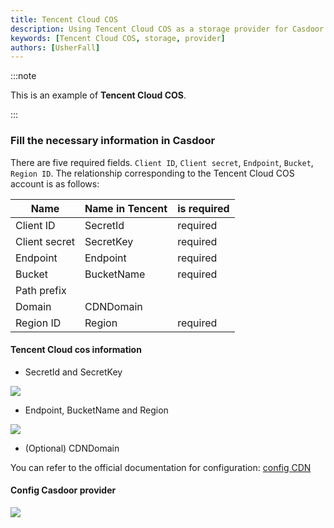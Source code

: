 ```yaml
---
title: Tencent Cloud COS
description: Using Tencent Cloud COS as a storage provider for Casdoor
keywords: [Tencent Cloud COS, storage, provider]
authors: [UsherFall]
---
```


:::note

This is an example of **Tencent Cloud COS**.

:::

### Fill the necessary information in Casdoor

There are five required fields. `Client ID`, `Client secret`, `Endpoint`, `Bucket`, `Region ID`. The relationship corresponding to the Tencent Cloud COS account is as follows:

| Name                | Name in Tencent | is required |
|---------------------|-----------------|-------------|
| Client ID           | SecretId        | required    |
| Client secret       | SecretKey       | required    |
| Endpoint            | Endpoint        | required    |
| Bucket              | BucketName      | required    |
| Path prefix         |                 |             |
| Domain              | CDNDomain       |             |
| Region ID           | Region          | required    |

#### Tencent Cloud cos information

- SecretId and SecretKey

![](/img/providers/storage/tencentKey.png)

- Endpoint, BucketName and Region

![](/img/providers/storage/tencentConfig.png)

- (Optional) CDNDomain

You can refer to the official documentation for configuration: [config CDN](https://cloud.tencent.com/document/product/436/18670#.E5.AF.B9.E8.87.AA.E5.AE.9A.E4.B9.89.E5.9F.9F.E5.90.8D.E9.85.8D.E7.BD.AE-cdn-.E5.8A.A0.E9.80.9F)

#### Config Casdoor provider

![](/img/providers/storage/tencentResult.png)
